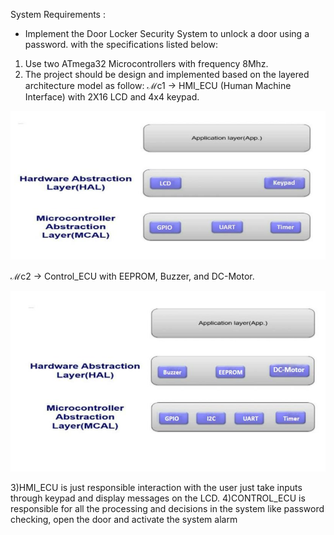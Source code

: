 System Requirements :
- Implement the Door Locker Security System to unlock a door using a password.
with the specifications listed below:
1) Use two ATmega32 Microcontrollers with frequency 8Mhz.
2) The project should be design and implemented based on the layered architecture
model as follow:
ℳc1 → HMI_ECU (Human Machine Interface) with 2X16 LCD and 4x4 keypad.

![Screenshot](HMI_MC.PNG)

ℳc2 → Control_ECU with EEPROM, Buzzer, and DC-Motor.

![Screenshot](CTRL_MC.PNG)

3)HMI_ECU is just responsible interaction with the user just take inputs through keypad and display
messages on the LCD.
4)CONTROL_ECU is responsible for all the processing and decisions in the system like password
checking, open the door and activate the system alarm
